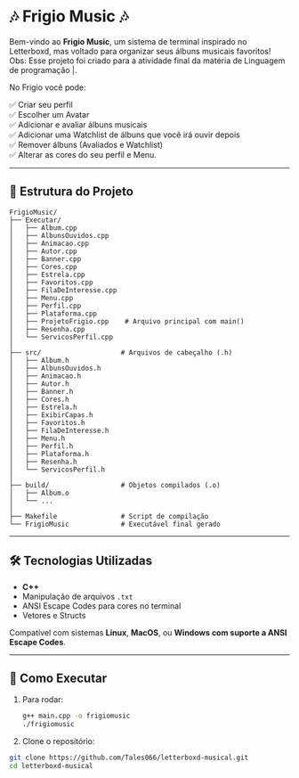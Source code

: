 # 🎶 Frigio Music 🎶

Bem-vindo ao **Frigio Music**, um sistema de terminal inspirado no Letterboxd, mas voltado para organizar seus álbuns musicais favoritos! <br>
Obs: Esse projeto foi criado para a atividade final da matéria de Linguagem de programação |. 

No Frigio você pode: 

✅ Criar seu perfil  
✅ Escolher um Avatar  
✅ Adicionar e avaliar álbuns musicais  
✅ Adicionar uma Watchlist de álbuns que você irá ouvir depois  
✅ Remover álbuns (Avaliados e Watchlist)  
✅ Alterar as cores do seu perfil e Menu.  

---

## 📂 Estrutura do Projeto

```plaintext
FrigioMusic/
├── Executar/               
│   ├── Album.cpp
│   ├── AlbunsOuvidos.cpp
│   ├── Animacao.cpp
│   ├── Autor.cpp
│   ├── Banner.cpp
│   ├── Cores.cpp
│   ├── Estrela.cpp
│   ├── Favoritos.cpp
│   ├── FilaDeInteresse.cpp
│   ├── Menu.cpp
│   ├── Perfil.cpp
│   ├── Plataforma.cpp
│   ├── ProjetoFrigio.cpp    # Arquivo principal com main()
│   ├── Resenha.cpp 
│   └── ServicosPerfil.cpp
│
├── src/                    # Arquivos de cabeçalho (.h)
│   ├── Album.h
│   ├── AlbunsOuvidos.h
│   ├── Animacao.h
│   ├── Autor.h
│   ├── Banner.h
│   ├── Cores.h
│   ├── Estrela.h
│   ├── ExibirCapas.h
│   ├── Favoritos.h
│   ├── FilaDeInteresse.h
│   ├── Menu.h
│   ├── Perfil.h
│   ├── Plataforma.h
│   ├── Resenha.h
│   └── ServicosPerfil.h
│
├── build/                  # Objetos compilados (.o)
│   ├── Album.o
│   └── ...
│
├── Makefile                # Script de compilação 
└── FrigioMusic             # Executável final gerado
```
---

## 🛠️ Tecnologias Utilizadas

- **C++**  
- Manipulação de arquivos `.txt`  
- ANSI Escape Codes para cores no terminal  
- Vetores e Structs  

Compatível com sistemas **Linux**, **MacOS**, ou **Windows com suporte a ANSI Escape Codes**.

---

## 🚀 Como Executar

1. Para rodar:
   ```bash
   g++ main.cpp -o frigiomusic
   ./frigiomusic


2. Clone o repositório:
```bash
git clone https://github.com/Tales066/letterboxd-musical.git
cd letterboxd-musical



